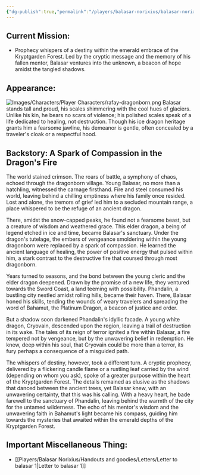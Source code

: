 ```yaml
---
{"dg-publish":true,"permalink":"/players/balasar-norixius/balasar-norixius/"}
---
```


## Current Mission:

* Prophecy whispers of a destiny within the emerald embrace of the Kryptgarden Forest. Led by the cryptic message and the memory of his fallen mentor, Balasar ventures into the unknown, a beacon of hope amidst the tangled shadows.

## Appearance:

![Images/Characters/Player Characters/rafay-dragonborn.png](/img/user/Images/Characters/Player%20Characters/rafay-dragonborn.png)
Balasar stands tall and proud, his scales shimmering with the cool hues of glaciers. Unlike his kin, he bears no scars of violence; his polished scales speak of a life dedicated to healing, not destruction. Though his ice dragon heritage grants him a fearsome jawline, his demeanor is gentle, often concealed by a traveler's cloak or a respectful hood.

## Backstory: A Spark of Compassion in the Dragon's Fire

The world stained crimson. The roars of battle, a symphony of chaos, echoed through the dragonborn village. Young Balasar, no more than a hatchling, witnessed the carnage firsthand. Fire and steel consumed his world, leaving behind a chilling emptiness where his family once resided. Lost and alone, the tremors of grief led him to a secluded mountain range, a place whispered to be the refuge of an ancient dragon.

There, amidst the snow-capped peaks, he found not a fearsome beast, but a creature of wisdom and weathered grace. This elder dragon, a being of legend etched in ice and time, became Balasar's sanctuary. Under the dragon's tutelage, the embers of vengeance smoldering within the young dragonborn were replaced by a spark of compassion. He learned the ancient language of healing, the power of positive energy that pulsed within him, a stark contrast to the destructive fire that coursed through most dragonborn.

Years turned to seasons, and the bond between the young cleric and the elder dragon deepened. Drawn by the promise of a new life, they ventured towards the Sword Coast, a land teeming with possibility. Phandalin, a bustling city nestled amidst rolling hills, became their haven. There, Balasar honed his skills, tending the wounds of weary travelers and spreading the word of Bahamut, the Platinum Dragon, a beacon of justice and order.

But a shadow soon darkened Phandalin's idyllic facade. A young white dragon, Cryovain, descended upon the region, leaving a trail of destruction in its wake. The tales of its reign of terror ignited a fire within Balasar, a fire tempered not by vengeance, but by the unwavering belief in redemption. He knew, deep within his soul, that Cryovain could be more than a terror, its fury perhaps a consequence of a misguided path.

The whispers of destiny, however, took a different turn. A cryptic prophecy, delivered by a flickering candle flame or a rustling leaf carried by the wind (depending on whom you ask), spoke of a greater purpose within the heart of the Kryptgarden Forest. The details remained as elusive as the shadows that danced between the ancient trees, yet Balasar knew, with an unwavering certainty, that this was his calling. With a heavy heart, he bade farewell to the sanctuary of Phandalin, leaving behind the warmth of the city for the untamed wilderness. The echo of his mentor's wisdom and the unwavering faith in Bahamut's light became his compass, guiding him towards the mysteries that awaited within the emerald depths of the Kryptgarden Forest.

## Important Miscellaneous Thing:

* [[Players/Balasar Norixius/Handouts and goodies/Letters/Letter to balasar 1\|Letter to balasar 1]]